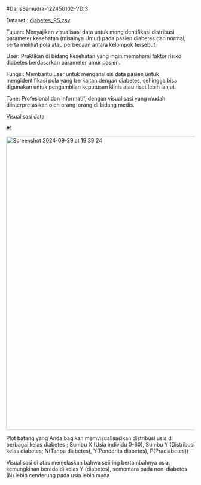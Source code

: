 #DarisSamudra-122450102-VDI3

 Dataset : [diabetes_RS.csv](https://github.com/user-attachments/files/17179290/diabetes_RS.csv)

 
Tujuan: Menyajikan visualisasi data untuk mengidentifikasi distribusi parameter kesehatan (misalnya Umur) pada pasien diabetes dan normal, serta melihat pola atau perbedaan antara kelompok tersebut.

User: Praktikan di bidang kesehatan yang ingin memahami faktor risiko diabetes berdasarkan parameter umur pasien.

Fungsi: Membantu user untuk menganalisis data pasien untuk mengidentifikasi pola yang berkaitan dengan diabetes, sehingga bisa digunakan untuk pengambilan keputusan klinis atau riset lebih lanjut.

Tone: Profesional dan informatif, dengan visualisasi yang mudah diinterpretasikan oleh orang-orang di bidang medis.

Visualisasi data

#1

<img width="784" alt="Screenshot 2024-09-29 at 19 39 24" src="https://github.com/user-attachments/assets/27b7cb16-abd6-4cb0-8323-2012b9dae479">

Plot batang yang Anda bagikan memvisualisasikan distribusi usia di berbagai kelas diabetes ;
Sumbu X (Usia individu 0-60), Sumbu Y (Distribusi kelas diabetes; N(Tanpa diabetes), Y(Penderita diabetes), P(Pradiabetes))

Visualisasi di atas menjelaskan bahwa seiiring bertambahnya usia, kemungkinan berada di kelas Y (diabetes), sementara pada non-diabetes (N) lebih cenderung pada usia lebih muda




